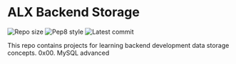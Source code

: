 # ALX Backend Storage

![Repo size](https://img.shields.io/github/repo-size/Bolaji5821/alx-backend-storage)
![Pep8 style](https://img.shields.io/badge/PEP8-style%20guide-purple?style=round-square)
![Latest commit](https://img.shields.io/github/last-commit/Bolaji5821/alx-backend-storage/main?style=round-square)

This repo contains projects for learning backend development data storage concepts.
0x00. MySQL advanced
